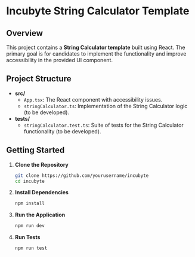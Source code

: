 # Incubyte String Calculator Template

## Overview

This project contains a **String Calculator template** built using React. The primary goal is for candidates to implement the functionality and improve accessibility in the provided UI component.

## Project Structure

- **src/**
  - `App.tsx`: The React component with accessibility issues.
  - `stringCalculator.ts`: Implementation of the String Calculator logic (to be developed).
- **tests/**
  - `stringCalculator.test.ts`: Suite of tests for the String Calculator functionality (to be developed).

## Getting Started

1. **Clone the Repository**

   ```bash
   git clone https://github.com/yourusername/incubyte
   cd incubyte
   ```

2. **Install Dependencies**

   ```bash
   npm install
   ```

3. **Run the Application**

   ```bash
   npm run dev
   ```

4. **Run Tests**

   ```bash
   npm run test
   ```


